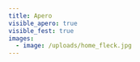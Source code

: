 ```yaml
---
title: Apero
visible_apero: true
visible_fest: true
images:
  - image: /uploads/home_fleck.jpg
---
```


